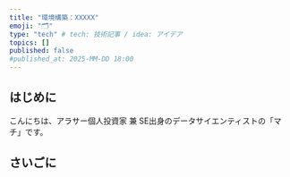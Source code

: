 ```yaml
---
title: "環境構築：XXXXX"
emoji: "🗂"
type: "tech" # tech: 技術記事 / idea: アイデア
topics: []
published: false
#published_at: 2025-MM-DD 18:00
---
```

## はじめに
こんにちは、アラサー個人投資家 兼 SE出身のデータサイエンティストの「マチ」です。
## さいごに

